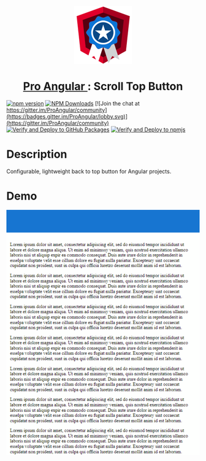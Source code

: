 <p align="center">
  <a href="https://www.ProAngular.com" target="_blank">
    <img src="src/assets/images/pro-angular-logo.png">
  </a>
  <h1 align="center">
    <a href="https://www.ProAngular.com" target="_blank">
      Pro Angular
    </a>: Scroll Top Button
  </h1>
</p>

[![npm version](https://badge.fury.io/js/@proangular%2Fngx-scroll-top.svg)](https://badge.fury.io/js/@proangular%2Fngx-scroll-top)
[![NPM Downloads](https://img.shields.io/amo/dw/@proangular%252Fngx-scroll-top.svg)](https://www.npmjs.com/@proangular/ngx-scroll-top)
[![Join the chat at https://gitter.im/ProAngular/community](https://badges.gitter.im/ProAngular/lobby.svg)](https://gitter.im/ProAngular/community)
[![Verify and Deploy to GitHub Packages](https://github.com/ProAngular/ngx-scroll-top/actions/workflows/on-merge-main-deploy-gpr.yml/badge.svg)](https://github.com/ProAngular/ngx-scroll-top/actions/workflows/on-merge-main-deploy-gpr.yml)
[![Verify and Deploy to npmjs](https://github.com/ProAngular/ngx-scroll-top/actions/workflows/on-merge-main-deploy-npmjs.yml/badge.svg)](https://github.com/ProAngular/ngx-scroll-top/actions/workflows/on-merge-main-deploy-npmjs.yml)

# Description
Configurable, lightweight back to top button for Angular projects.

# Demo
![Demo animation](src/assets/images/demo-scroll-top.gif?raw=true)

